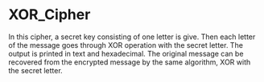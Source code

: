 # XOR_Cipher

In this cipher, a secret key consisting of one letter is give. Then each letter of the message goes
through XOR operation with the secret letter. The output is printed in text and hexadecimal. The
original message can be recovered from the encrypted message by the same algorithm, XOR with the
secret letter.
